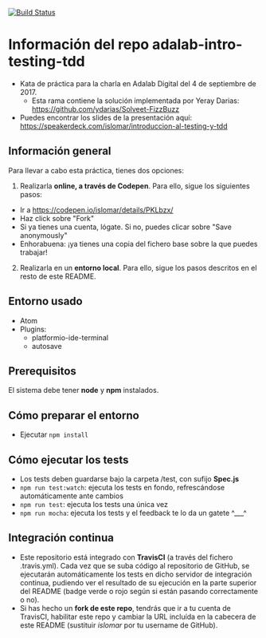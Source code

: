 [![Build Status](https://travis-ci.org/islomar/adalab-intro-testing-tdd.svg)](https://travis-ci.org/islomar/adalab-intro-testing-tdd)


# Información del repo adalab-intro-testing-tdd
* Kata de práctica para la charla en Adalab Digital del 4 de septiembre de 2017.
  * Esta rama contiene la solución implementada por Yeray Darias: https://github.com/ydarias/Solveet-FizzBuzz
* Puedes encontrar los slides de la presentación aquí: https://speakerdeck.com/islomar/introduccion-al-testing-y-tdd

## Información general
Para llevar a cabo esta práctica, tienes dos opciones:
1. Realizarla **online, a través de Codepen**. Para ello, sigue los siguientes pasos:
  * Ir a https://codepen.io/islomar/details/PKLbzx/
  * Haz click sobre "Fork"
  * Si ya tienes una cuenta, lógate. Si no, puedes clicar sobre "Save anonymously"
  * Enhorabuena: ¡ya tienes una copia del fichero base sobre la que puedes trabajar!
2. Realizarla en un **entorno local**. Para ello, sigue los pasos descritos en el resto de este README.

## Entorno usado
* Atom
* Plugins:
  * platformio-ide-terminal
  * autosave

## Prerequisitos
El sistema debe tener **node** y **npm** instalados.


## Cómo preparar el entorno
* Ejecutar `npm install`


## Cómo ejecutar los tests
* Los tests deben guardarse bajo la carpeta /test, con sufijo **Spec.js**
* `npm run test:watch`: ejecuta los tests en fondo, refrescándose automáticamente ante cambios
* `npm run test`: ejecuta los tests una única vez
* `npm run mocha`: ejecuta los tests y el feedback te lo da un gatete ^___^


## Integración continua
* Este repositorio está integrado con **TravisCI** (a través del fichero .travis.yml). Cada vez que se suba código al repositorio de GitHub, se ejecutarán automáticamente los tests en dicho servidor de integración continua, pudiendo ver el resultado de su ejecución en la parte superior del README (badge verde o rojo según si están pasando correctamente o no).
* Si has hecho un **fork de este repo**, tendrás que ir a tu cuenta de TravisCI, habilitar este repo y cambiar la URL incluída en la cabecera de este README (sustituir *islomar* por tu username de GitHub).

